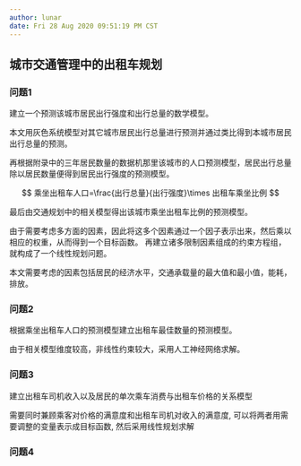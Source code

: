 ```yaml
---
author: lunar
date: Fri 28 Aug 2020 09:51:19 PM CST
---
```


## 城市交通管理中的出租车规划

### 问题1

建立一个预测该城市居民出行强度和出行总量的数学模型。

本文用灰色系统模型对其它城市居民出行总量进行预测并通过类比得到本城市居民出行总量的预测。

再根据附录中的三年居民数量的数据机那里该城市的人口预测模型，居民出行总量除以居民数量便得到居民出行强度的预测模型。

$$
乘坐出租车人口=\frac{出行总量}{出行强度}\times 出租车乘坐比例
$$

最后由交通规划中的相关模型得出该城市乘坐出租车比例的预测模型。

由于需要考虑多方面的因素，因此将这多个因素通过一个因子表示出来，然后乘以相应的权重，从而得到一个目标函数。
再建立诸多限制因素组成的约束方程组，就构成了一个线性规划问题。

本文需要考虑的因素包括居民的经济水平，交通承载量的最大值和最小值，能耗，排放。

### 问题2

根据乘坐出租车人口的预测模型建立出租车最佳数量的预测模型。

由于相关模型维度较高，非线性约束较大，采用人工神经网络求解。

### 问题3

建立出租车司机收入以及居民的单次乘车消费与出租车价格的关系模型

需要同时兼顾乘客对价格的满意度和出租车司机对收入的满意度, 可以将两者用需要调整的变量表示成目标函数, 然后采用线性规划求解

### 问题4
